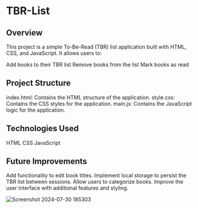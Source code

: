 # TBR-List

## Overview
This project is a simple To-Be-Read (TBR) list application built with HTML, CSS, and JavaScript. It allows users to:

Add books to their TBR list
Remove books from the list
Mark books as read

## Project Structure
index.html: Contains the HTML structure of the application.
style.css: Contains the CSS styles for the application.
main.js: Contains the JavaScript logic for the application.

## Technologies Used
HTML
CSS
JavaScript

## Future Improvements
Add functionality to edit book titles.
Implement local storage to persist the TBR list between sessions.
Allow users to categorize books.
Improve the user interface with additional features and styling.

![Screenshot 2024-07-30 185303](https://github.com/user-attachments/assets/3ed8acf5-7310-4f8b-b4f7-6faff3de2a8a)
